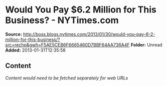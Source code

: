# Would You Pay $6.2 Million for This Business? - NYTimes.com

**Source:** http://boss.blogs.nytimes.com/2013/01/30/would-you-pay-6-2-million-for-this-business/?src=rechp&gwh=F5AE5CEB6F6665460D7BBF64AA736A4F
**Folder:** Unread
**Added:** 2013-01-31T12:35:58




## Content
*Content would need to be fetched separately for web URLs*
